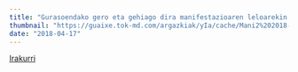 ```yaml
---
title: "Gurasoendako gero eta gehiago dira manifestazioaren leloarekin bat egiten dutenak"
thumbnail: "https://guaixe.tok-md.com/argazkiak/yIa/cache/Mani2%202018-04-14_content.jpg"
date: "2018-04-17"
---
```

[Irakurri](https://guaixe.eus/altsasu/1523991955477-gurasoendako-gero-eta-gehiago-dira-manifestazioaren-leloarekin-bat-egiten-dutenak)
